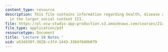 ```yaml
---
content_type: resource
description: This file contains information regarding health, disease and healing
  in the larger social context III.
file: https://ol-ocw-studio-app-production.s3.amazonaws.com/courses/21a-215-disease-and-health-culture-society-and-ethics-spring-2012/a53d430f3828c3fd14433364f040b079_MIT21A_215S12_lecture_18.pdf
file_type: application/pdf
resourcetype: Document
title: 'Lecture 18 Notes '
uid: a53d430f-3828-c3fd-1443-3364f040b079
---
```

